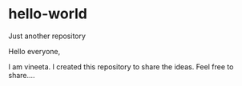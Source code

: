 # hello-world
Just another repository

Hello everyone,

I am vineeta. I created this repository to share the ideas.
Feel free to share....
